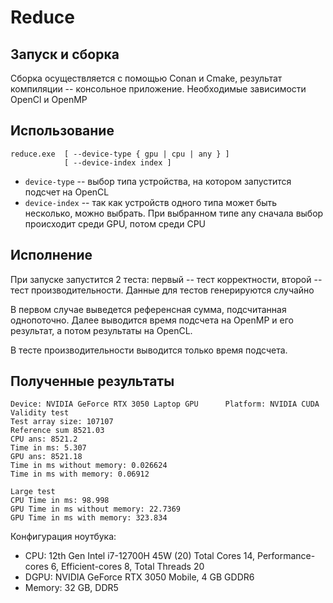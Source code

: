 # Reduce

## Запуск и сборка
Сборка осуществляется с помощью Conan и Cmake, результат компиляции -- консольное приложение. Необходимые зависимости OpenCl и OpenMP

## Использование 

```
reduce.exe  [ --device-type { gpu | cpu | any } ]
            [ --device-index index ]
```

- `device-type` -- выбор типа устройства, на котором запустится подсчет на OpenCL
- `device-index` -- так как устройств одного типа может быть несколько, можно выбрать. При выбранном типе any сначала выбор происходит среди GPU, потом среди CPU


## Исполнение
При запуске запустится 2 теста: первый -- тест корректности, второй -- тест производительности. Данные для тестов генерируются случайно

В первом случае выведется референсная сумма, подсчитанная однопоточно. Далее выводится время подсчета на OpenMP и его результат, а потом результаты на OpenCL.

В тесте производительности выводится только время подсчета.

## Полученные результаты
```
Device: NVIDIA GeForce RTX 3050 Laptop GPU      Platform: NVIDIA CUDA
Validity test
Test array size: 107107
Reference sum 8521.03
CPU ans: 8521.2
Time in ms: 5.307
GPU ans: 8521.18
Time in ms without memory: 0.026624
Time in ms with memory: 0.06912

Large test
CPU Time in ms: 98.998
GPU Time in ms without memory: 22.7369
GPU Time in ms with memory: 323.834
```
Конфигурация ноутбука:

- CPU: 12th Gen Intel i7-12700H 45W (20) Total Cores 14, Performance-cores 6, Efficient-cores 8, Total Threads 20
- DGPU: NVIDIA GeForce RTX 3050 Mobile, 4 GB GDDR6
- Memory: 32 GB, DDR5
